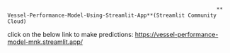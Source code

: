                                                                       ** Vessel-Performance-Model-Using-Streamlit-App**(Streamlit Community Cloud)

click on the below link to make predictions:
https://vessel-performance-model-mnk.streamlit.app/
